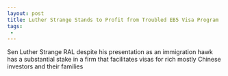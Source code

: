 ```yaml
---
layout: post
title: Luther Strange Stands to Profit from Troubled EB5 Visa Program
tags:
 -
---
```

Sen Luther Strange RAL despite his presentation as an immigration hawk has a substantial stake in a firm that facilitates visas for rich mostly Chinese investors and their families
